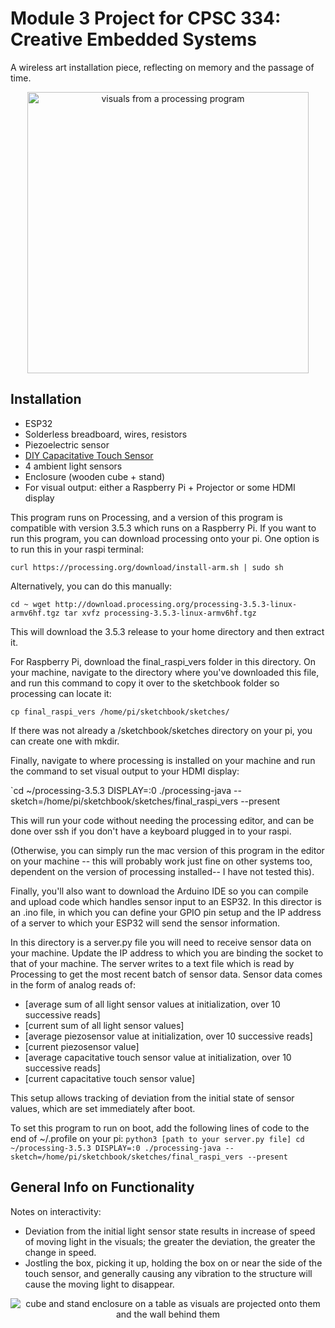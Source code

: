 # Module 3 Project for CPSC 334: Creative Embedded Systems #

A wireless art installation piece, reflecting on memory and the passage of time.  

<p align="center">
<img src="https://github.com/risxyang/CPSC-334/blob/main/installation-art/images/img1"  width="450px" height ="auto" alt="visuals from a processing program">
</p>

## Installation ##
- ESP32
- Solderless breadboard, wires, resistors
- Piezoelectric sensor
- <a href="https://www.bareconductive.com/blogs/resources/make-a-basic-capacitive-sensor-with-electric-paint-and-arduino">DIY Capacitative Touch Sensor</a>
- 4 ambient light sensors
- Enclosure (wooden cube + stand)
- For visual output: either a Raspberry Pi + Projector or some HDMI display

This program runs on Processing, and a version of this program is compatible with version 3.5.3 which runs on a Raspberry Pi. If you want to run this program, you can download processing onto your pi. One option is to run this in your raspi terminal:

`curl https://processing.org/download/install-arm.sh | sudo sh`

Alternatively, you can do this manually:

`cd ~
wget http://download.processing.org/processing-3.5.3-linux-armv6hf.tgz
tar xvfz processing-3.5.3-linux-armv6hf.tgz`

This will download the 3.5.3 release to your home directory and then extract it. 

For Raspberry Pi, download the final_raspi_vers folder in this directory. On your machine, navigate to the directory where you've downloaded this file, and run this command to copy it over to the sketchbook folder so processing can locate it:

`cp final_raspi_vers /home/pi/sketchbook/sketches/`

If there was not already a /sketchbook/sketches directory on your pi, you can create one with mkdir.

Finally, navigate to where processing is installed on your machine and run the command to set visual output to your HDMI display:

`cd ~/processing-3.5.3
DISPLAY=:0 ./processing-java --sketch=/home/pi/sketchbook/sketches/final_raspi_vers --present 


This will run your code without needing the processing editor, and can be done over ssh if you don't have a keyboard plugged in to your raspi. 

(Otherwise, you can simply run the mac version of this program in the editor on your machine -- this will probably work just fine on other systems too, dependent on the version of processing installed-- I have not tested this).

Finally, you'll also want to download the Arduino IDE so you can compile and upload code which handles sensor input to an ESP32. In this director is an .ino file, in which you can define your GPIO pin setup and the IP address of a server to which your ESP32 will send the sensor information. 

In this directory is a server.py file you will need to receive sensor data on your machine. Update the IP address to which you are binding the socket to that of your machine. The server writes to a text file which is read by Processing to get the most recent batch of sensor data. Sensor data comes in the form of analog reads of:
- [average sum of all light sensor values at initialization, over 10 successive reads]
- [current sum of all light sensor values]
- [average piezosensor value at initialization, over 10 successive reads]
- [current piezosensor value]
- [average capacitative touch sensor value at initialization, over 10 successive reads]
- [current capacitative touch sensor value]

This setup allows tracking of deviation from the initial state of sensor values, which are set immediately after boot.

To set this program to run on boot, add the following lines of code to the end of ~/.profile on your pi:
`python3 [path to your server.py file]
cd ~/processing-3.5.3
DISPLAY=:0 ./processing-java --sketch=/home/pi/sketchbook/sketches/final_raspi_vers --present 
`

## General Info on Functionality ##
Notes on interactivity:
- Deviation from the initial light sensor state results in increase of speed of moving light in the visuals; the greater the deviation, the greater the change in speed.
- Jostling the box, picking it up, holding the box on or near the side of the touch sensor, and generally causing any vibration to the structure will cause the moving light to disappear.

<p align="center">
<img src="https://github.com/risxyang/CPSC-334/blob/main/installation-art/images/img4" alt="cube and stand enclosure on a table as visuals are projected onto them and the wall behind them">
</p>

